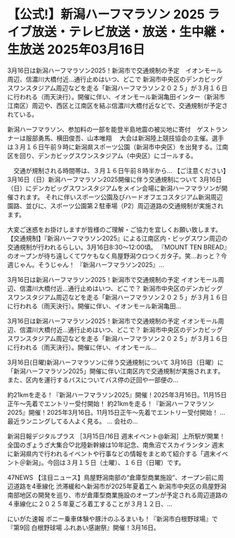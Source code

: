 # 【公式!】新潟ハーフマラソン 2025 ライブ放送・テレビ放送・放送・生中継・生放送 2025年03月16日

3月16日は新潟ハーフマラソン2025！新潟市で交通規制の予定　イオンモール周辺、信濃川大橋付近…通行止めはいつ、どこで
新潟市中央区のデンカビッグスワンスタジアム周辺などを走る「新潟ハーフマラソン２０２５」が３月１６日に行われる（雨天決行）。開催に伴い、イオンモール新潟亀田インター（新潟市江南区）周辺や、西区と江南区を結ぶ信濃川大橋付近などで、交通規制が予定されている。

新潟ハーフマラソン、参加料の一部を能登半島地震の被災地に寄付　ゲストランナーは服部勇馬、横田俊吾、山本唯翔
　大会は新潟陸上競技協会の主催。選手は３月１６日午前９時に新潟県スポーツ公園（新潟市中央区）を出発する。江南区を回り、デンカビッグスワンスタジアム（中央区）にゴールする。

　交通が規制される時間帯は、３月１６日午前８時半から...
【ご注意ください】3月16日（日）新潟ハーフマラソン2025開催に伴う交通規制について
3月16日（日）にデンカビッグスワンスタジアムをメイン会場に新潟ハーフマラソンが開催されます。
それに伴いスポーツ公園及びハードオフエコスタジアム新潟周辺園路、並びに、スポーツ公園第２駐車場（P2）周辺道路の交通規制が実施されます。

大変ご迷惑をお掛けしますが皆様のご理解・ご協力を宜しくお願い致します。
【交通規制】『新潟ハーフマラソン2025』による江南区内・ビッグスワン周辺の交通規制が行われるらしい。3月16日8:30～12:00頃。
『MOUNT TEN BREAD』のオープンが待ち遠しくてワケもなく鳥屋野潟ウロつくガタ子。笑…おっと？今週じゃん。そうじゃん！ 『新潟ハーフマラソン2025』...

3月16日は新潟ハーフマラソン2025！新潟市で交通規制の予定 イオンモール周辺、信濃川大橋付近…通行止めはいつ、どこで？
新潟市中央区のデンカビッグスワンスタジアム周辺などを走る「新潟ハーフマラソン２０２５」が３月１６日に行われる（雨天決行）。開催に伴い、イオンモール新潟亀田...

3月16日は新潟ハーフマラソン2025！新潟市で交通規制の予定 イオンモール周辺、信濃川大橋付近…通行止めはいつ、どこで？
新潟市中央区のデンカビッグスワンスタジアム周辺などを走る「新潟ハーフマラソン２０２５」が３月１６日に行われる（雨天決行）。開催に伴い、イオンモール...

3月16日(日曜)新潟ハーフマラソンに伴う交通規制について
3月16日（日曜）に「新潟ハーフマラソン2025」開催に伴い江南区内で交通規制が実施されます。また、区内を運行するバスについてバス停の迂回や一部便の...

約21kmを走る！『新潟ハーフマラソン2025』開催！2025年3月16日。11月15日正午～先着でエントリー受付開始！
約21kmを走る！『新潟ハーフマラソン2025』開催！2025年3月16日。11月15日正午～先着でエントリー受付開始！ ... 最近ランニングしてる人よく見る。 ... 会社の...


新潟日報デジタルプラス
［3月15日/16日 週末イベント@新潟］上所駅が開業！全国のぎょうざ大集合♡北陸新幹線は10年記念、南魚沼でスカイランタン
週末に新潟県内で行われるイベントや行事などの情報をまとめて紹介する「週末イベント＠新潟」。今回は３月１５日（土曜）、１６日（日曜）です。

47NEWS
【注目ニュース】鳥屋野潟南部の“倉庫型商業施設”、オープン前に周辺道路を4車線化 渋滞緩和へ新潟市が2025年夏着工へ
新潟市中央区の鳥屋野潟南部地区の開発を巡り、市が倉庫型商業施設のオープンが予定される周辺道路の４車線化に２０２５年夏ごろ着工することが３月１２日、...


にいがた速報
ポニー乗車体験や豚汁のふるまいも！『新潟市白根野球場』で『第9回 白根野球場 ふれあい感謝祭』開催！3月16日。